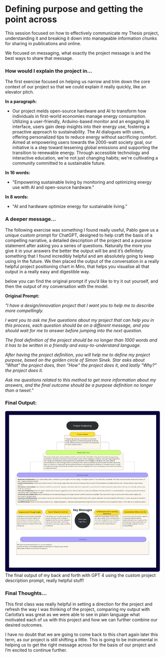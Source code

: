 # Defining purpose and getting the point across

This session focused on how to effectively communicate my Thesis project, understanding it and breaking it down into manageable information chunks for sharing in publications and online. 

We focused on messaging, what exactly the project message is and the best ways to share that message.

### How would I explain the project in…

The first exercise focused on helping us narrow and trim down the core context of our project so that we could explain it really quickly, like an elevator pitch. 

**In a paragraph:** 

- Our project melds open-source hardware and AI to transform how individuals in first-world economies manage energy consumption. Utilizing a user-friendly, Arduino-based monitor and an engaging AI interface, users gain deep insights into their energy use, fostering a proactive approach to sustainability. The AI dialogues with users, offering personalized tips to reduce energy without sacrificing comfort. Aimed at empowering users towards the 2000-watt society goal, our initiative is a step toward lessening global emissions and supporting the transition to renewable energy. Through accessible technology and interactive education, we're not just changing habits; we're cultivating a community committed to a sustainable future.

**In 16 words:**

- "Empowering sustainable living by monitoring and optimizing energy use with AI and open-source hardware."

**In 8 words:**

- "AI and hardware optimize energy for sustainable living.”

### A deeper message…

The following exercise was something I found really useful, Pablo gave us a unique custom prompt for ChatGPT, designed to help craft the basis of a compelling narrative, a detailed description of the project and a purpose statement after asking you a series of questions. Naturally the more you give it in your answers the better the output will be and it’s definitely something that I found incredibly helpful and am absolutely going to keep using in the future. We then placed the output of the conversation in a really helpful project positioning chart in Miro, that helps you visualise all that output in a really easy and digestible way. 

below you can find the original prompt if you’d like to try it out yourself, and then the output of my conversation with the model. 

**Original Prompt:** 

*"I have a design/innovation project that I want you to help me to describe more compellingly.* 

*I want you to ask me five questions about my project that can help you in this process, each question should be on a different message, and you should wait for me to answer before jumping into the next question.*

*The final definition of the project should be no longer than 1000 words and it has to be written in a friendly and easy-to-understand language.*

*After having the project definition, you will help me to define my project purpose, based on the golden circle of Simon Sinek. Star asks about "What" the project does, then "How" the project does it, and lastly "Why?" the project does it.*

 *Ask me questions related to this method to get more information about my answers, and the final outcome should be a purpose definition no longer than a tweet."*

### **Final Output:**

<img src="../images/25. Communciating Design 03/Stakeholders Radar - Project Positioning Board.jpg" alt="project positioning board" style="border-radius: 5px;">
<figcaption> The final output of my back and forth with GPT 4 using the custom project description prompt, really helpful stuff! </figcaption>

### Final Thoughts…

This first class was really helpful in setting a direction for the project and refresh the way I was thinking of the project, comparing my output with Carlotta’s was great as we were able to see in plain language what motivated each of us with this project and how we can further combine our desired outcomes. 

I have no doubt that we are going to come back to this chart again later this term, as our project is still shifting a little. This is going to be instrumental in helping us to get the right message across for the basis of our project and I’m excited to continue further.